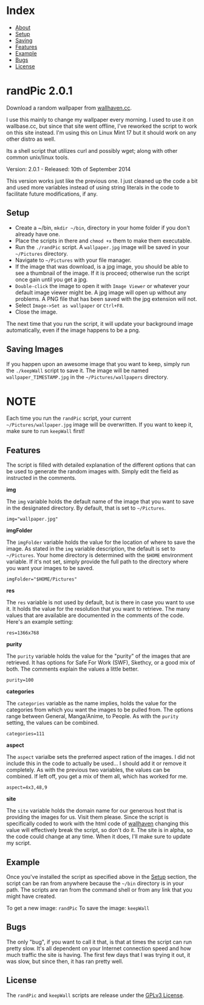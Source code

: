 # Index

- [About](#about)
- [Setup](#setup)
- [Saving](#saving)
- [Features](#features)
- [Example](#example)
- [Bugs](#bugs)
- [License](#license)

<a name="about"></a>
# randPic 2.0.1

Download a random wallpaper from [wallhaven.cc](http://alpha.wallhaven.cc/).

I use this mainly to change my wallpaper every morning. I used to use it on wallbase.cc, but since that site went offline, I've reworked the script to work on this site instead. I'm using this on Linux Mint 17 but it should work on any other distro as well.

Its a shell script that utilizes curl and possibly wget; along with other common unix/linux tools.

Version: 2.0.1 - Released: 10th of September 2014

This version works just like the previous one. I just cleaned up the code a bit and used more variables instead of using string literals in the code to facilitate future modifications, if any.

<a name="setup"></a>
## Setup

* Create a ~/bin, `mkdir ~/bin`, directory in your home folder if you don't already have one.
* Place the scripts in there and `chmod +x` them to make them executable.
* Run the `./randPic` script. A `wallpaper.jpg` image will be saved in your `~/Pictures` directory.
* Navigate to `~/Pictures` with your file manager.
* If the image that was download, is a jpg image, you should be able to see a thumbnail of the image. If it is proceed; otherwise run the script once gain until you get a jpg.
* `Double-click` the image to open it with `Image Viewer` or whatever your default image viewer might be. A jpg image will open up without any problems. A PNG file that has been saved with the jpg extension will not.
* Select `Image->Set as wallpaper` or `Ctrl+F8`.
* Close the image.

The next time that you run the script, it will update your background image automatically, even if the image happens to be a png.

<a name="saving"></a>
## Saving Images

If you happen upon an awesome image that you want to keep, simply run the `./keepWall` script to save it. The image will be named `wallpaper_TIMESTAMP.jpg` in the `~/Pictures/wallpapers` directory.

NOTE
====
Each time you run the `randPic` script, your current `~/Pictures/wallpaper.jpg` image will be overwritten. If you want to keep it, make sure to run `keepWall` first!

<a name="features"></a>
## Features

The script is filled with detailed explanation of the different options that can be used to generate the random images with. Simply edit the field as instructed in the comments.

**img**

The `img` variable holds the default name of the image that you want to save in the designated directory. By default, that is set to `~/Pictures`.

`img="wallpaper.jpg"`

**imgFolder**

The `imgFolder` variable holds the value for the location of where to save the image. As stated in the `img` variable description, the default is set to `~/Pictures`. Your home directory is determined with the `$HOME` environment variable. If it's not set, simply provide the full path to the directory where you want your images to be saved. 

`imgFolder="$HOME/Pictures"`

**res**

The `res` variable is not used by default, but is there in case you want to use it. It holds the value for the resolution that you want to retrieve. The many values that are available are documented in the comments of the code. Here's an example setting:

`res=1366x768`

**purity**

The `purity` variable holds the value for the "purity" of the images that are retrieved. It has options for Safe For Work (SWF), Skethcy, or a good mix of both. The comments explain the values a little better.

`purity=100`

**categories**

The `categories` variable as the name implies, holds the value for the categories from which you want the images to be pulled from. The options range between General, Manga/Anime, to People. As with the `purity` setting, the values can be combined.

`categories=111`

**aspect**

The `aspect` varialbe sets the preferred aspect ration of the images. I did not include this in the code to actually be used... I should add it or remove it completely. As with the previous two variables, the values can be combined. If left off, you get a mix of them all, which has worked for me.

`aspect=4x3,48,9`

**site**

The `site` variable holds the domain name for our generous host that is providing the images for us. Visit them please. Since the script is specifically coded to work with the html code of [wallhaven](http://alpha.wallhaven.cc/) changing this value will effectively break the script, so don't do it. The site is in alpha, so the code could change at any time. When it does, I'll make sure to update my script.

<a name="example"></a>
## Example

Once you've installed the script as specified above in the [Setup](#setup) section, the script can be ran from anywhere because the `~/bin` directory is in your path. The scripts are ran from the command shell or from any link that you might have created.

To get a new image: `randPic`
To save the image: `keepWall`

<a name="bugs"></a>
## Bugs

The only "bug", if you want to call it that, is that at times the script can run pretty slow. It's all dependent on your Internet connection speed and how much traffic the site is having. The first few days that I was trying it out, it was slow, but since then, it has ran pretty well.

<a name="license"></a>
## License

The `randPic` and `keepWall` scripts are release under the [GPLv3 License](http://www.gnu.org/copyleft/gpl.html).
